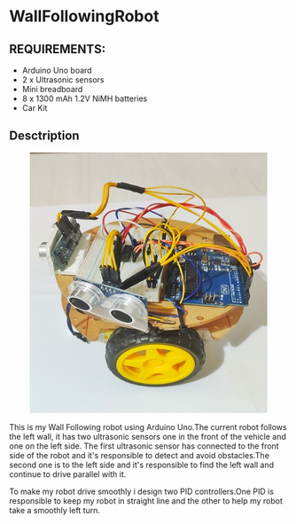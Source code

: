 # WallFollowingRobot

## REQUIREMENTS:

* Arduino Uno board
* 2 x Ultrasonic sensors
* Mini breadboard
* 8  x 1300 mAh 1.2V NiMH batteries
* Car Kit 

## Desctription
<p align="center">
  <img width="430" height="470" src="https://github.com/TheodoreGisis/WallFollowingRobot/blob/main/Robot/ROBOT.jpg" >
</p>
  
  
This is my Wall Following robot using Arduino Uno.The current robot follows the left wall, it has two ultrasonic sensors one in the front of the vehicle and one on the left side.
The first ultrasonic sensor has connected to the front side of the robot and it's responsible to detect and avoid obstacles.The second one is to the left side and it's responsible to find the left wall and continue to drive parallel with it.

To make my robot drive smoothly i design two PID controllers.One PID is responsible to keep my robot in straight line and the other to help my robot take a smoothly left turn.
